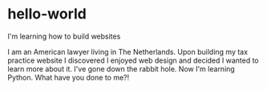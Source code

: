 # hello-world
I'm learning how to build websites

I am an American lawyer living in The Netherlands.  Upon building my tax practice website 
I discovered I enjoyed web design and decided I wanted to learn more about it.  I've gone down the rabbit hole.
Now I'm learning Python.  What have you done to me?!
